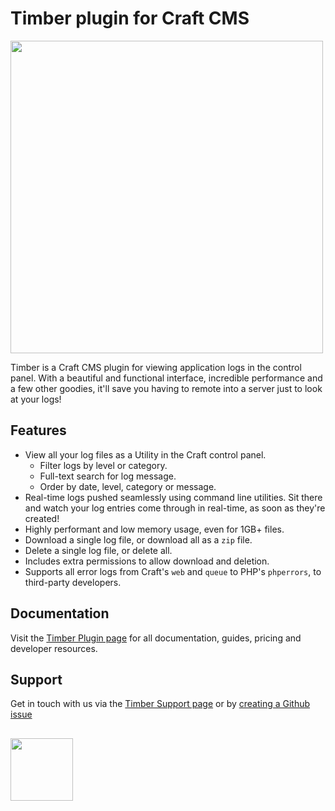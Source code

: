 # Timber plugin for Craft CMS
<img width="500" src="https://verbb.imgix.net/plugins/timber/timber-social-card.png?v=4">

Timber is a Craft CMS plugin for viewing application logs in the control panel. With a beautiful and functional interface, incredible performance and a few other goodies, it'll save you having to remote into a server just to look at your logs!

## Features
- View all your log files as a Utility in the Craft control panel.
    - Filter logs by level or category.
    - Full-text search for log message.
    - Order by date, level, category or message.
- Real-time logs pushed seamlessly using command line utilities. Sit there and watch your log entries come through in real-time, as soon as they're created!
- Highly performant and low memory usage, even for 1GB+ files.
- Download a single log file, or download all as a `zip` file.
- Delete a single log file, or delete all.
- Includes extra permissions to allow download and deletion.
- Supports all error logs from Craft's `web` and `queue` to PHP's `phperrors`, to third-party developers.

## Documentation
Visit the [Timber Plugin page](https://verbb.io/craft-plugins/timber) for all documentation, guides, pricing and developer resources.

## Support
Get in touch with us via the [Timber Support page](https://verbb.io/craft-plugins/timber/support) or by [creating a Github issue](https://github.com/verbb/timber/issues)

<h2></h2>

<a href="https://verbb.io" target="_blank">
    <img width="100" src="https://verbb.io/assets/img/verbb-pill.svg">
</a>
